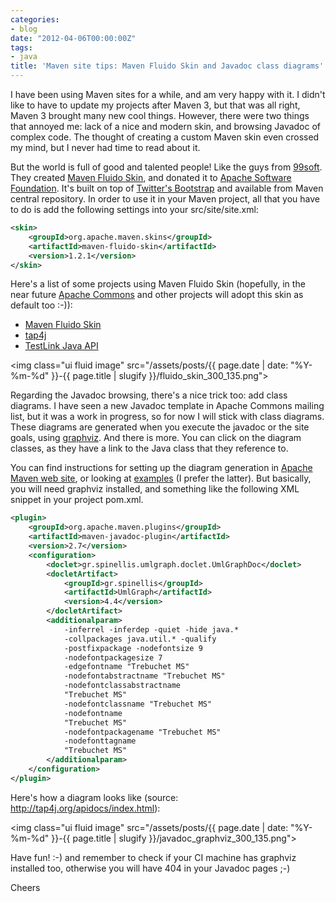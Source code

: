 ```yaml
---
categories:
- blog
date: "2012-04-06T00:00:00Z"
tags:
- java
title: 'Maven site tips: Maven Fluido Skin and Javadoc class diagrams'
---
```


<p>I have been using Maven sites for a while, and am very happy with it. I didn't like to have to update my projects after Maven 3, but that was all right, Maven 3 brought many new cool things. However, there were two things that annoyed me: lack of a nice and modern skin, and browsing Javadoc of complex code. The thought of creating a custom Maven skin even crossed my mind, but I never had time to read about it.</p>

<p>But the world is full of good and talented people! Like the guys from <a title="99soft" href="http://www.99soft.org/">99soft</a>. They created <a title="Maven Fluido Skin" href="http://maven.apache.org/skins/maven-fluido-skin/">Maven Fluido Skin</a>, and donated it to <a title="Apache Software Foundation" href="http://apache.org/">Apache Software Foundation</a>. It's built on top of <a title="Twitter Bootstrap" href="http://twitter.github.com/bootstrap/">Twitter's Bootstrap</a> and available from Maven central repository. In order to use it in your Maven project, all that you have to do is add the following settings into your src/site/site.xml:</p>

```xml
<skin>
    <groupId>org.apache.maven.skins</groupId>
    <artifactId>maven-fluido-skin</artifactId>
    <version>1.2.1</version>
</skin>
```

<p>Here's a list of some projects using Maven Fluido Skin (hopefully, in the near future <a title="Apache Commons" href="http://commons.apache.org/">Apache Commons</a> and other projects will adopt this skin as default too :-)):</p>

<!--more-->

<p><ul>
	<li><a title="Maven Fluido Skin" href="http://maven.apache.org/skins/maven-fluido-skin/">Maven Fluido Skin</a></li>
	<li><a title="tap4j" href="http://www.tap4j.org">tap4j</a></li>
	<li><a title="TestLink Java API" href="http://testlinkjavaapi.sf.net">TestLink Java API</a></li>
</ul></p>

<img class="ui fluid image" src="/assets/posts/{{ page.date | date: "%Y-%m-%d" }}-{{ page.title | slugify }}/fluido_skin_300_135.png">

<p>Regarding the Javadoc browsing, there's a nice trick too: add class diagrams. I have seen a new Javadoc template in Apache Commons mailing list, but it was a work in progress, so for now I will stick with class diagrams. These diagrams are generated when you execute the javadoc or the site goals, using <a title="Graphviz" href="http://www.graphviz.org/">graphviz</a>. And there is more. You can click on the diagram classes, as they have a link to the Java class that they reference to.</p>

<p>You can find instructions for setting up the diagram generation in <a href="http://maven.apache.org/maven-1.x/plugins/javadoc/faq.html#classdiagrams">Apache Maven web site</a>, or looking at <a href="https://github.com/kinow/tap4j/blob/master/pom.xml">examples</a> (I prefer the latter). But basically, you will need graphviz installed, and something like the following XML snippet in your project pom.xml.</p>

```xml
<plugin>
    <groupId>org.apache.maven.plugins</groupId>
    <artifactId>maven-javadoc-plugin</artifactId>
    <version>2.7</version>
    <configuration>
        <doclet>gr.spinellis.umlgraph.doclet.UmlGraphDoc</doclet>
        <docletArtifact>
            <groupId>gr.spinellis</groupId>
            <artifactId>UmlGraph</artifactId>
            <version>4.4</version>
        </docletArtifact>
        <additionalparam>
            -inferrel -inferdep -quiet -hide java.*
            -collpackages java.util.* -qualify
            -postfixpackage -nodefontsize 9
            -nodefontpackagesize 7
            -edgefontname "Trebuchet MS"
            -nodefontabstractname "Trebuchet MS"
            -nodefontclassabstractname
            "Trebuchet MS"
            -nodefontclassname "Trebuchet MS"
            -nodefontname
            "Trebuchet MS"
            -nodefontpackagename "Trebuchet MS"
            -nodefonttagname
            "Trebuchet MS" 
        </additionalparam>
    </configuration>
</plugin>
```

<p>Here's how a diagram looks like (source: <a href="http://tap4j.org/apidocs/index.html">http://tap4j.org/apidocs/index.html</a>):</p>

<img class="ui fluid image" src="/assets/posts/{{ page.date | date: "%Y-%m-%d" }}-{{ page.title | slugify }}/javadoc_graphviz_300_135.png">

<p>Have fun! :-) and remember to check if your CI machine has graphviz installed too, otherwise you will have 404 in your Javadoc pages ;-)</p>

<p>Cheers</p>
